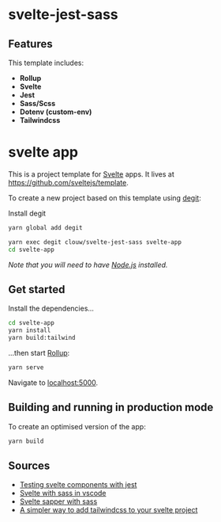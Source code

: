 # svelte-jest-sass

## Features
This template includes:

* **Rollup**
* **Svelte**
* **Jest**
* **Sass/Scss**
* **Dotenv (custom-env)**
* **Tailwindcss**

# svelte app

This is a project template for [Svelte](https://svelte.dev) apps. It lives at https://github.com/sveltejs/template.

To create a new project based on this template using [degit](https://github.com/Rich-Harris/degit):


Install degit

```bash
yarn global add degit
```

```bash
yarn exec degit clouw/svelte-jest-sass svelte-app
cd svelte-app
```

*Note that you will need to have [Node.js](https://nodejs.org) installed.*


## Get started

Install the dependencies...

```bash
cd svelte-app
yarn install
yarn build:tailwind
```

...then start [Rollup](https://rollupjs.org):

```bash
yarn serve
```

Navigate to [localhost:5000](http://localhost:5000).

## Building and running in production mode

To create an optimised version of the app:

```bash
yarn build
```

## Sources

* [Testing svelte components with jest](https://dev.to/jpblancodb/testing-svelte-components-with-jest-53h3)
* [Svelte with sass in vscode](https://daveceddia.com/svelte-with-sass-in-vscode)
* [Svelte sapper with sass](https://medium.com/@sean_27490/svelte-sapper-with-sass-271fff662da9)
* [A simpler way to add tailwindcss to your svelte project](https://dev.to/inalbant/a-simpler-way-to-add-tailwindcss-to-your-svelte-project-11ja)

